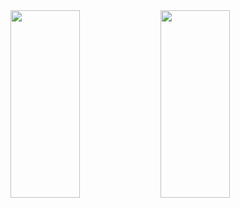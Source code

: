 
<img align="left" height="300px" width="47%" src="https://github-readme-stats.vercel.app/api?username=BoostioAaron&show_icons=true&theme=dark" />
<img align="left" height="300px" width="47%" src="https://streak-stats.demolab.com/?user=BoostioAaron&theme=dark&border_radius=5" />


